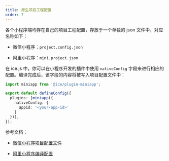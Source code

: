 ```yaml
---
title: 原生项目工程配置
order: 7
---
```


各个小程序端均存在自己的项目工程配置，存放于一个单独的 json 文件中，对应名称如下：

- 微信小程序：`project.config.json`

- 阿里小程序：`mini.project.json`

在 ice.js 中，你可以在小程序开发的插件中使用 `nativeConfig` 字段来进行相应的配置。编译完成后，该字段的内容将被写入项目配置文件中：

```ts title=ice.config.mts
import miniapp from '@ice/plugin-miniapp';

export default defineConfig({
  plugins: [miniapp({
    nativeConfig: {
      appid: '<your-app-id>'
    }
  })],
});
```

参考文档：

- [微信小程序项目配置文件](https://developers.weixin.qq.com/miniprogram/dev/devtools/projectconfig.html)

- [阿里小程序编译配置](https://opendocs.alipay.com/mini/03dbc3)
